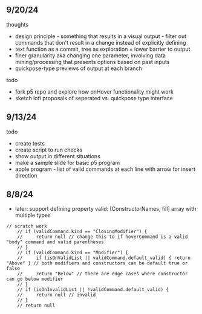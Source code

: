 ## 9/20/24
thoughts
- design principle - something that results in a visual output - filter out commands that don't result in a change instead of explicitly defining
- text function as a commit, tree as exploration = lower barrier to output
- finer granularity aka changing one parameter, involving data mining/processing that presents options based on past inputs
- quickpose-type previews of output at each branch

todo
- fork p5 repo and explore how onHover functionality might work
- sketch lofi proposals of seperated vs. quickpose type interface

## 9/13/24
todo
- create tests
- create script to run checks
- show output in different situations
- make a sample slide for basic p5 program
- apple program - list of valid commands at each line with arrow for insert direction

## 8/8/24
- later: support defining property valid: [ConstructorNames, fill] array with multiple types
```
// scratch work
    // if (validCommand.kind == "ClosingModifier") {
    //     return null // change this to if hoverCommand is a valid "body" command and valid parentheses
    // }
    // if (validCommand.kind == "Modifier") {
    //     if (isOnValidList || validCommand.default_valid) { return "Above" } // both modifiers and constructors can be default true or false
    //     return "Below" // there are edge cases where constructor can go below modifier
    // }
    // if (isOnInvalidList || !validCommand.default_valid) {
    //     return null // invalid
    // } 
    // return null
```